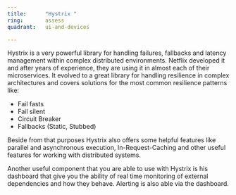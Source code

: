 ```yaml
---
title:      "Hystrix "
ring:       assess
quadrant:   ui-and-devices

---
```


Hystrix is a very powerful library for handling failures, fallbacks and latency management within complex distributed environments. Netflix developed it and after years of experience, they are using it in almost each of their microservices. It evolved to a great library for handling resilience in complex architectures and covers solutions for the most common resilience patterns like:

-   Fail fasts
-   Fail silent
-   Circuit Breaker
-   Fallbacks (Static, Stubbed)

Beside from that purposes Hystrix also offers some helpful features like parallel and asynchronous execution, In-Request-Caching and other useful features for working with distributed systems.

Another useful component that you are able to use with Hystrix is his dashboard that give you the ability of real time monitoring of external dependencies and how they behave. Alerting is also able via the dashboard.
